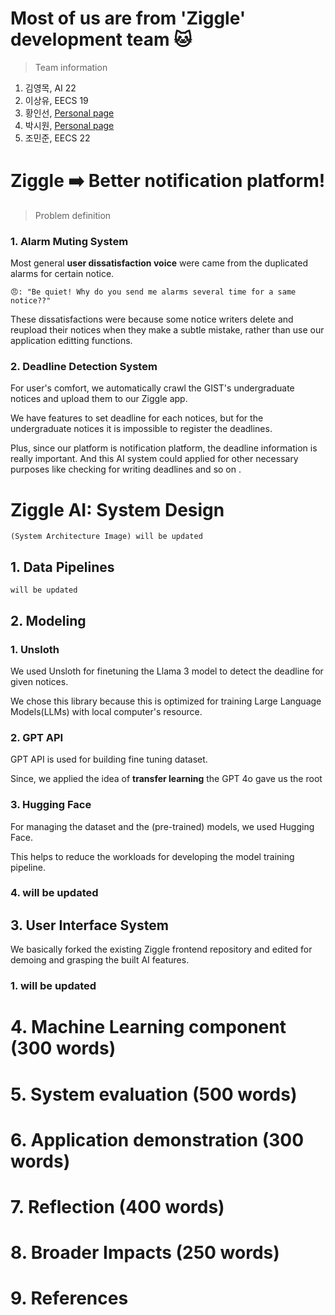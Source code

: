# Most of us are from 'Ziggle' development team 🐱
> Team information
1. 김영목, AI 22
2. 이상유, EECS 19
3. 황인선, [Personal page](https://github.com/inthree3)
4. 박시원, [Personal page](https://github.com/siwonpada)
5. 조민준, EECS 22
 
# Ziggle ➡️ Better notification platform!
> Problem definition

### 1. Alarm Muting System

Most general **user dissatisfaction voice** were came from the duplicated alarms for certain notice.

 `😠: "Be quiet! Why do you send me alarms several time for a same notice??"`

These dissatisfactions were because some notice writers delete and reupload their notices when they make a subtle mistake, rather than use our application editting functions.

### 2. Deadline Detection System

For user's comfort, we automatically crawl the GIST's undergraduate notices and upload them to our Ziggle app.

We have features to set deadline for each notices, but for the undergraduate notices it is impossible to register the deadlines.

Plus, since our platform is notification platform, the deadline information is really important. And this AI system could applied for other necessary purposes like checking for writing deadlines and so on .

# Ziggle AI: System Design

`(System Architecture Image) will be updated`

## 1. Data Pipelines
`will be updated`

## 2. Modeling
### 1. Unsloth
We used Unsloth for finetuning the Llama 3 model to detect the deadline for given notices.

We chose this library because this is optimized for training Large Language Models(LLMs) with local computer's resource.

### 2. GPT API
GPT API is used for building fine tuning dataset.

Since, we applied the idea of **transfer learning** the GPT 4o gave us the root  

### 3. Hugging Face
For managing the dataset and the (pre-trained) models, we used Hugging Face.

This helps to reduce the workloads for developing the model training pipeline.

### 4. will be updated

## 3. User Interface System
We basically forked the existing Ziggle frontend repository and edited for demoing and grasping the built AI features.

### 1. will be updated

# 4. Machine Learning component (300 words)

# 5. System evaluation (500 words)

# 6. Application demonstration (300 words)

# 7. Reflection (400 words)

# 8. Broader Impacts (250 words)

# 9. References
